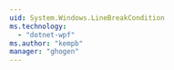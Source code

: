 ```yaml
---
uid: System.Windows.LineBreakCondition
ms.technology: 
  - "dotnet-wpf"
ms.author: "kempb"
manager: "ghogen"
---
```

